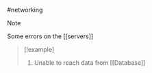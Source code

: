 #networking 
>[!note]
>Some errors on the [[servers]]

>[!example]
>1. Unable to reach data from [[Database]]
